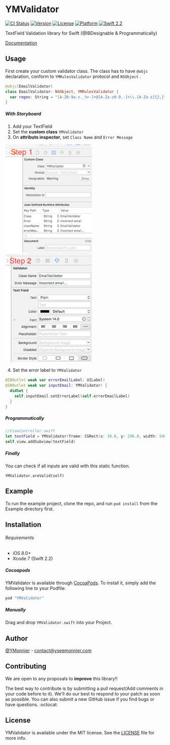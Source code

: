 # YMValidator

[![CI Status](http://img.shields.io/travis/YMonnier/YMValidator.svg?style=flat)](https://travis-ci.org/YMonnier/YMValidator)
[![Version](https://img.shields.io/cocoapods/v/YMValidator.svg?style=flat)](http://cocoapods.org/pods/YMValidator)
[![License](https://img.shields.io/cocoapods/l/YMValidator.svg?style=flat)](http://cocoapods.org/pods/YMValidator)
[![Platform](https://img.shields.io/cocoapods/p/YMValidator.svg?style=flat)](http://cocoapods.org/pods/YMValidator)
[![Swift 2.2](https://img.shields.io/badge/Swift-2.2-orange.svg?style=flat)](https://developer.apple.com/swift/)


TextField Validation library for Swift (@IBDesignable & Programmatically)

[Documentation](http://cocoadocs.org/docsets/YMValidator/0.1.0/index.html)

Usage
-----

First create your custom validator class.
The class has to have `@objc` declaration, conform to `YMRulesValidator` protocol and `NSObject` .

``` Swift
@objc(EmailValidator)
class EmailValidator: NSObject, YMRulesValidator {
  var regex: String = "[A-Z0-9a-z._%+-]+@[A-Za-z0-9.-]+\\.[A-Za-z]{2,}"
}
```


##### With Storyboard

1. Add your TextField
2. Set the **custom class** `YMValidator`
3. On **attributs inspector**, set `Class Name` and `Error Message`

![CustomClass](https://raw.githubusercontent.com/YMonnier/YMValidator/master/Resources/CustomClass.png)
![Inspector](https://raw.githubusercontent.com/YMonnier/YMValidator/master/Resources/Inspector.png)

4. Set the error label to `YMValidator`
``` Swift
@IBOutlet weak var errorEmailLabel: UILabel!
@IBOutlet weak var inputEmail: YMValidator! {
  didSet {
    self.inputEmail.setErrorLabel(self.errorEmailLabel)
  }
}
```

##### Programmatically

``` Swift
//ViewController.swift
let textField = YMValidator(frame: CGRect(x: 30.0, y: 296.0, width: 540, height: 30), rulesValidator: CustomValidator(), errorMessage: "Only alphanumeric characters are allowed", errorLabel: customErrorLabel)
self.view.addSubview(textField)
```

##### Finally
You can check if all inputs are valid with this static function.

```
YMValidator.areValid(self)
```

Example
-------
To run the example project, clone the repo, and run `pod install` from the Example directory first.


Installation
------------
###### Requirements

 * iOS 8.0+
 * Xcode 7 (Swift 2.2)

##### Cocoapods

YMValidator is available through [CocoaPods](http://cocoapods.org). To install
it, simply add the following line to your Podfile:

```ruby
pod "YMValidator"
```

##### Manually
Drag and drop `YMValidator.swift` into your Project.

Author
------------
[@YMonnier](https://github.com/YMonnier) - contact@yseemonnier.com



Contributing
------------
We are open to any proposals to **improve** this library!!

The best way to contribute is by submitting a pull request(Add comments in your code before to it). We'll do our best to respond to your patch as soon as possible. You can also submit a new GitHub issue if you find bugs or have questions. :octocat:

License
-------
YMValidator is available under the MIT license. See the [LICENSE](https://github.com/YMonnier/ProBill/blob/master/LICENSE) file for more info.
